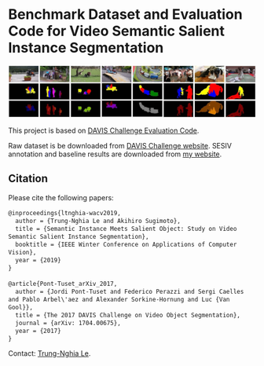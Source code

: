 Benchmark Dataset and Evaluation Code for Video Semantic Salient Instance Segmentation
=====================================================================================

![](SESIV.jpg)

This project is based on [DAVIS Challenge Evaluation Code](https://github.com/davisvideochallenge/davis-matlab).

Raw dataset is be downloaded from [DAVIS Challenge website](https://davischallenge.org/davis2016/code.html). SESIV annotation and baseline results are downloaded from [my website](https://sites.google.com/view/ltnghia/research/sesiv).

Citation
--------------

Please cite the following papers: 

    @inproceedings{ltnghia-wacv2019,
      author = {Trung-Nghia Le and Akihiro Sugimoto},
      title = {Semantic Instance Meets Salient Object: Study on Video Semantic Salient Instance Segmentation},
      booktitle = {IEEE Winter Conference on Applications of Computer Vision},
      year = {2019}
    }

    @article{Pont-Tuset_arXiv_2017,
      author = {Jordi Pont-Tuset and Federico Perazzi and Sergi Caelles and Pablo Arbel\'aez and Alexander Sorkine-Hornung and Luc {Van Gool}},
      title = {The 2017 DAVIS Challenge on Video Object Segmentation},
      journal = {arXiv: 1704.00675},
      year = {2017}
    }

Contact: [Trung-Nghia Le](https://sites.google.com/view/ltnghia).
